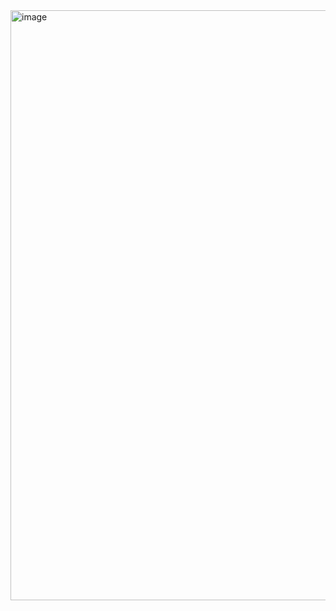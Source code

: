 <img width="944" alt="image" src="https://github.com/JonieBaria/TUDLO_REACT_TYPESCRIPT_TASKIFY/assets/118324219/e36cc650-8c8b-45bd-836f-daa029fd8491">
